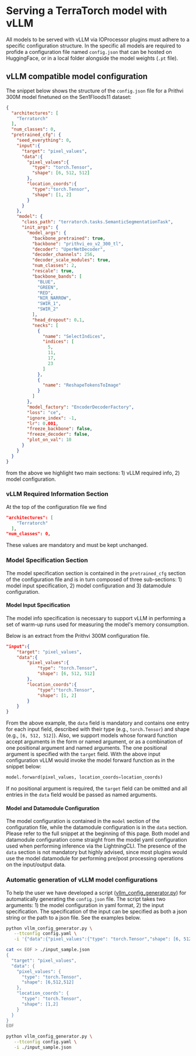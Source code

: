 # Serving a TerraTorch model with vLLM
All models to be served with vLLM via IOProcessor plugins must adhere to a specific configuration structure. In the specific all models are required to profide a configuration file named `config.json` that can be hosted on HuggingFace, or in a local folder alongside the model weights (`.pt` file).


## vLLM compatible model configuration
The snippet below shows the structure of the `config.json` file for a Prithvi 300M model finetuned on the Sen1Floods11 dataset:
```json title="Prithvi 300M model vLLM configuration file"
{
  "architectures": [
    "Terratorch"
  ],
  "num_classes": 0,
  "pretrained_cfg": {
    "seed_everything": 0,
    "input":{
      "target": "pixel_values",
      "data":{
        "pixel_values":{
          "type": "torch.Tensor",
          "shape": [6, 512, 512]
        },
        "location_coords":{
          "type":"torch.Tensor",
          "shape": [1, 2]
        }
      }
    },
    "model": {
      "class_path": "terratorch.tasks.SemanticSegmentationTask",
      "init_args": {
        "model_args": {
          "backbone_pretrained": true,
          "backbone": "prithvi_eo_v2_300_tl",
          "decoder": "UperNetDecoder",
          "decoder_channels": 256,
          "decoder_scale_modules": true,
          "num_classes": 2,
          "rescale": true,
          "backbone_bands": [
            "BLUE",
            "GREEN",
            "RED",
            "NIR_NARROW",
            "SWIR_1",
            "SWIR_2"
          ],
          "head_dropout": 0.1,
          "necks": [
            {
              "name": "SelectIndices",
              "indices": [
                5,
                11,
                17,
                23
              ]
            },
            {
              "name": "ReshapeTokensToImage"
            }
          ]
        },
        "model_factory": "EncoderDecoderFactory",
        "loss": "ce",
        "ignore_index": -1,
        "lr": 0.001,
        "freeze_backbone": false,
        "freeze_decoder": false,
        "plot_on_val": 10
      }
    }
  }
}
```

from the above we highlight two main sections: 1) vLLM required info, 2) model configuration.

### vLLM Required Information Section
At the top of the configuration file we find

```json title="vLLM specific configuration information"
"architectures": [
    "Terratorch"
  ],
"num_classes": 0,
```

These values are mandatory and must be kept unchanged.

### Model Specification Section

The model specification section is contained in the `pretrained_cfg` section of the configuration file and is in turn composed of three sub-sections: 1) model input specification, 2) model configuration and 3) datamodule configuration.

#### Model Input Specification
The model info specification is necessary to support vLLM in performing a set of warm-up runs used for measuring the model's memory consumption.

Below is an extract from the Prithvi 300M configuration file.
```json title="Prithvi 300M input specification"
"input":{
    "target": "pixel_values",
    "data":{
        "pixel_values":{
            "type": "torch.Tensor",
            "shape": [6, 512, 512]
        },
        "location_coords":{
            "type":"torch.Tensor",
            "shape": [1, 2]
        }
    }
}
```

From the above example, the `data` field is mandatory and contains one entry for each input field, described with their type (e.g., `torch.Tensor`) and shape (e.g., `[6, 512, 512]`). Also, we support models whose forward function accept arguments in the form or named argument, or as a combination of one positional argument and named arguments. The one positional argument is specified with the `target` field. With the above input configuration vLLM would invoke the model forward function as in the snippet below:

```python
model.forward(pixel_values, location_coords=location_coords)
```

If no positional argument is required, the `target` field can be omitted and all entries in the `data` field would be passed as named arguments.

#### Model and Datamodule Configuration

The model configuration is contained in the `model` section of the configuration file, while the datamodule configuration is in the `data` section. Please refer to the full snippet at the beginning of this page. Both model and datamodule configuration come straight from the model yaml configuration used when performing inference via the LightningCLI.
The presence of the `data` section is not mandatory but highly advised, since most plugins would use the model datamodule for performing pre/post processing operations on the input/output data.

### Automatic generation of vLLM model configurations

To help the user we have developed a script ([vllm_config_generator.py](https://github.com/IBM/terratorch/blob/updated-vllm_plugin/examples/scripts/vllm_config_generator.py)) for automatically generating the `config.json` file. The script takes two arguments: 1) the model configuration in yaml format, 2) the input specification. The specification of the input can be specified as both a json string or the path to a json file. See the examples below.

```bash title="Generating vLLM configuration with input specification as string"
python vllm_config_generator.py \
   --ttconfig config.yaml \
   -i '{"data":{"pixel_values":{"type": "torch.Tensor","shape": [6, 512, 512]},"location_coords":{"type":"torch.Tensor","shape": [1, 2]}}}'
```


```bash title="Generating vLLM configuration with input specification as file"
cat << EOF > ./input_sample.json
{
  "target": "pixel_values",
  "data": {
    "pixel_values": {
      "type": "torch.Tensor",
      "shape": [6,512,512]
    },
    "location_coords": {
      "type": "torch.Tensor",
      "shape": [1,2]
    }
  }
}
EOF

python vllm_config_generator.py \
   --ttconfig config.yaml \
   -i ./input_sample.json
```